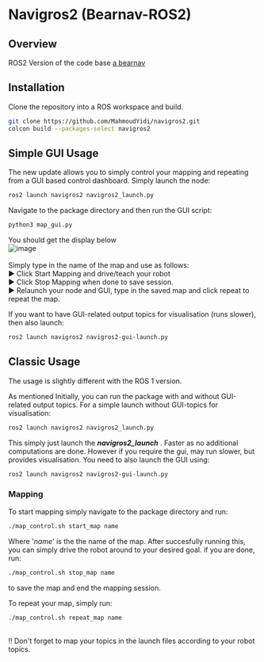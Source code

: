 # Navigros2 (Bearnav-ROS2)
## Overview

ROS2 Version of the code base [a bearnav](https://github.com/LCAS/bearnav2)
## Installation

Clone the repository into a ROS workspace and build.

```bash
git clone https://github.com/MahmoudYidi/navigros2.git
colcon build --packages-select navigros2
```

## Simple GUI Usage
The new update allows you to simply control your mapping and repeating from a GUI based control dashboard.
Simply launch the node:
```bash
ros2 launch navigros2 navigros2_launch.py
```
Navigate to the package directory and then run the GUI script:
```bash
python3 map_gui.py
```
You should get the display below
\
![image](https://github.com/user-attachments/assets/b5106119-949f-49ec-9465-f7faaff218d6)
\
\
Simply type in the name of the map and use as follows:\
:arrow_forward: Click Start Mapping and drive/teach your robot\
:arrow_forward: Click Stop Mapping when done to save session.\
:arrow_forward: Relaunch your node and GUI, type in the saved map and click repeat to repeat the map.

If you want to have GUI-related output topics for visualisation (runs slower), then also launch:
```bash
ros2 launch navigros2 navigros2-gui-launch.py
```

## Classic Usage
The usage is slightly different with the ROS 1 version. 

As mentioned Initially, you can run the package with and without GUI-related output topics.
For a simple launch without GUI-topics for visualisation:

```bash
ros2 launch navigros2 navigros2_launch.py
```
This simply just launch the ***navigros2_launch*** . Faster as no additional computations are done. However if you require the gui, may run slower, but provides visualisation. You need to also launch the GUI using:

```bash
ros2 launch navigros2 navigros2-gui-launch.py
```




### Mapping
To start mapping simply navigate to the package directory and  run:
```bash
./map_control.sh start_map name
```
Where '*name*' is the the name of the map. After succesfully running this, you can simply drive the robot around to your desired goal. if you are done, run:

```bash
./map_control.sh stop_map name
```

to save the map and end the mapping session. 

To repeat your map, simply run:
```bash
./map_control.sh repeat_map name
```
\
:bangbang: Don't forget to map your topics in the launch files according to your robot topics.
